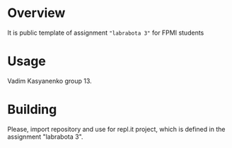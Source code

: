 # Overview

It is public template of assignment `"labrabota 3"` for FPMI students

# Usage

Vadim Kasyanenko group 13.

# Building

Please, import repository and use for repl.it project, which is defined in the assignment "labrabota 3".
